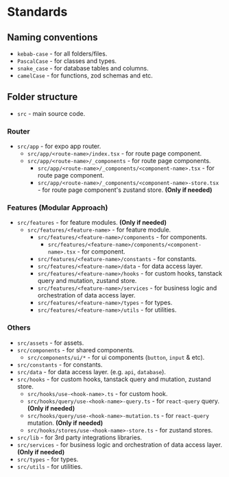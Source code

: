 # Standards

## Naming conventions

- `kebab-case` - for all folders/files.
- `PascalCase` - for classes and types.
- `snake_case` - for database tables and columns.
- `camelCase` - for functions, zod schemas and etc.

## Folder structure

- `src` - main source code.

### Router

- `src/app` - for expo app router.
  - `src/app/<route-name>/index.tsx` - for route page component.
  - `src/app/<route-name>/_components` - for route page components.
    - `src/app/<route-name>/_components/<component-name>.tsx` - for route page component.
    - `src/app/<route-name>/_components/<component-name>-store.tsx` - for route page component's zustand store. **(Only if needed)**

### Features (Modular Approach)

- `src/features` - for feature modules. **(Only if needed)**
  - `src/features/<feature-name>` - for feature module.
    - `src/features/<feature-name>/components` - for components.
      - `src/features/<feature-name>/components/<component-name>.tsx` - for component.
    - `src/features/<feature-name>/constants` - for constants.
    - `src/features/<feature-name>/data` - for data access layer.
    - `src/features/<feature-name>/hooks` - for custom hooks, tanstack query and mutation, zustand store.
    - `src/features/<feature-name>/services` - for business logic and orchestration of data access layer.
    - `src/features/<feature-name>/types` - for types.
    - `src/features/<feature-name>/utils` - for utilities.

### Others

  - `src/assets` - for assets.
  - `src/components` - for shared components.
    - `src/components/ui/*` - for ui components (`button`, `input` & etc).
  - `src/constants` - for constants.
  - `src/data` - for data access layer. (e.g. `api`, `database`).
  - `src/hooks` - for custom hooks, tanstack query and mutation, zustand store.
    - `src/hooks/use-<hook-name>.ts` - for custom hook.
    - `src/hooks/query/use-<hook-name>-query.ts` - for `react-query` query. **(Only if needed)**
    - `src/hooks/query/use-<hook-name>-mutation.ts` - for `react-query` mutation. **(Only if needed)**
    - `src/hooks/stores/use-<hook-name>-store.ts` - for zustand stores.
  - `src/lib` - for 3rd party integrations libraries.
  - `src/services` - for business logic and orchestration of data access layer. **(Only if needed)**
  - `src/types` - for types.
  - `src/utils` - for utilities.
